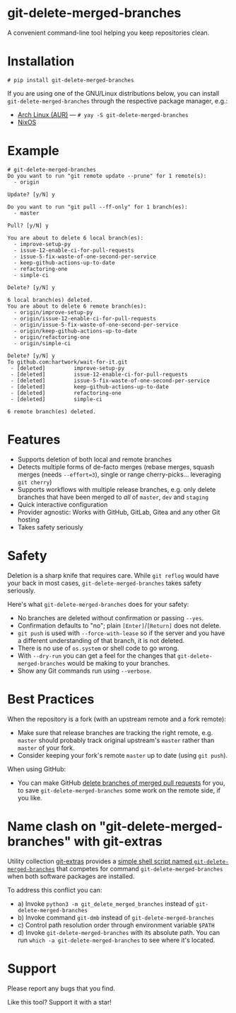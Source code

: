 # git-delete-merged-branches

A convenient command-line tool helping you keep repositories clean.


# Installation

```console
# pip install git-delete-merged-branches
```

If you are using one of the GNU/Linux distributions below, you can install
`git-delete-merged-branches` through the respective package manager, e.g.:

 - [Arch Linux (AUR)](https://aur.archlinux.org/packages/git-delete-merged-branches/) —
   `# yay -S git-delete-merged-branches`
 - [NixOS](https://github.com/hartwork/nixpkgs/blob/master/pkgs/applications/version-management/git-and-tools/git-delete-merged-branches/default.nix)


# Example

```console
# git-delete-merged-branches
Do you want to run "git remote update --prune" for 1 remote(s):
  - origin

Update? [y/N] y

Do you want to run "git pull --ff-only" for 1 branch(es):
  - master

Pull? [y/N] y

You are about to delete 6 local branch(es):
  - improve-setup-py
  - issue-12-enable-ci-for-pull-requests
  - issue-5-fix-waste-of-one-second-per-service
  - keep-github-actions-up-to-date
  - refactoring-one
  - simple-ci

Delete? [y/N] y

6 local branch(es) deleted.
You are about to delete 6 remote branch(es):
  - origin/improve-setup-py
  - origin/issue-12-enable-ci-for-pull-requests
  - origin/issue-5-fix-waste-of-one-second-per-service
  - origin/keep-github-actions-up-to-date
  - origin/refactoring-one
  - origin/simple-ci

Delete? [y/N] y
To github.com:hartwork/wait-for-it.git
 - [deleted]         improve-setup-py
 - [deleted]         issue-12-enable-ci-for-pull-requests
 - [deleted]         issue-5-fix-waste-of-one-second-per-service
 - [deleted]         keep-github-actions-up-to-date
 - [deleted]         refactoring-one
 - [deleted]         simple-ci

6 remote branch(es) deleted.
```


# Features

- Supports deletion of both local and remote branches
- Detects multiple forms of de-facto merges
  (rebase merges,
  squash merges (needs `--effort=3`),
  single or range cherry-picks…
  leveraging `git cherry`)
- Supports workflows with multiple release branches, e.g. only delete branches that have been merged to *all* of `master`, `dev`  and `staging`
- Quick interactive configuration
- Provider agnostic: Works with GitHub, GitLab, Gitea and any other Git hosting
- Takes safety seriously


# Safety

Deletion is a sharp knife that requires care.
While `git reflog` would have your back in most cases,
`git-delete-merged-branches` takes safety seriously.

Here's what `git-delete-merged-branches` does for your safety:
- No branches are deleted without confirmation or passing `--yes`.
- Confirmation defaults to "no"; plain `[Enter]`/`[Return]` does not delete.
- `git push` is used with `--force-with-lease` so if the server and you have a different understanding of that branch, it is not deleted.
- There is no use of `os.system` or shell code to go wrong.
- With `--dry-run` you can get a feel for the changes that `git-delete-merged-branches` would be making to your branches.
- Show any Git commands run using `--verbose`.


# Best Practices

When the repository is a fork
(with an upstream remote and a fork remote):

- Make sure that release branches are tracking the right remote,
  e.g. `master` should probably track original upstream's `master`
  rather than `master` of your fork.
- Consider keeping your fork's remote `master` up to date (using `git push`).

When using GitHub:

- You can make GitHub
  [delete branches of merged pull requests](https://docs.github.com/en/github/administering-a-repository/managing-the-automatic-deletion-of-branches)
  for you, to save `git-delete-merged-branches` some work on the remote side, if you like.


# Name clash on "git-delete-merged-branches" with git-extras

Utility collection [git-extras](https://github.com/tj/git-extras) provides a
[simple shell script named `git-delete-merged-branches`](https://github.com/tj/git-extras/blob/master/bin/git-delete-merged-branches)
that competes for command `git-delete-merged-branches` when both software packages are installed.

To address this conflict you can:

- a) Invoke `python3 -m git_delete_merged_branches` instead of `git-delete-merged-branches`
- b) Invoke command `git-dmb` instead of `git-delete-merged-branches`
- c) Control path resolution order through environment variable `$PATH`
- d) Invoke `git-delete-merged-branches` with its absolute path.
     You can run `which -a git-delete-merged-branches` to see where it's located.


# Support

Please report any bugs that you find.

Like this tool?  Support it with a star!
